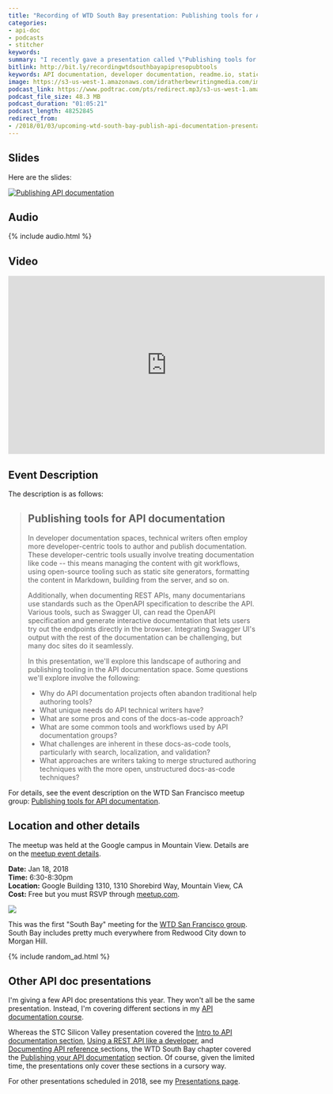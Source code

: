 ```yaml
---
title: "Recording of WTD South Bay presentation: Publishing tools for API documentation"
categories:
- api-doc
- podcasts
- stitcher
keywords:
summary: "I recently gave a presentation called \"Publishing tools for API documentation\" to the Write the Docs South Bay meetup group on January 18, 2018. You can view a recording of the presentation, browse the slides, and listen to the audio here."
bitlink: http://bit.ly/recordingwtdsouthbayapipresopubtools
keywords: API documentation, developer documentation, readme.io, static site generators, headless cms, hosting and deployment platforms
image: https://s3-us-west-1.amazonaws.com/idratherbewritingmedia.com/images/idratherbewritinglogo.png
podcast_link: https://www.podtrac.com/pts/redirect.mp3/s3-us-west-1.amazonaws.com/idratherbewritingmedia.com/podcasts/publishing-api-docs-wtdsouthbay.mp3
podcast_file_size: 48.3 MB
podcast_duration: "01:05:21"
podcast_length: 48252845
redirect_from:
- /2018/01/03/upcoming-wtd-south-bay-publish-api-documentation-presentation/
---
```


## Slides

Here are the slides:

<a href="https://idratherbewriting.com/publishing-api-docs/"><img alt="Publishing API documentation" src="https://s3-us-west-1.amazonaws.com/idratherbewritingmedia.com/images/publishing-api-docs-thumb.png" /></a>

## Audio

{% include audio.html %}

## Video

<iframe width="640" height="360" src="https://www.youtube.com/embed/__vSXJn-JQo" frameborder="0" allow="autoplay; encrypted-media" allowfullscreen></iframe>

## Event Description

The description is as follows:

> ## Publishing tools for API documentation
>
> In developer documentation spaces, technical writers often employ more developer-centric tools to author and publish documentation. These developer-centric tools usually involve treating documentation like code -- this means managing the content with git workflows, using open-source tooling such as static site generators, formatting the content in Markdown, building from the server, and so on.
>
> Additionally, when documenting REST APIs, many documentarians use standards such as the OpenAPI specification to describe the API. Various tools, such as Swagger UI, can read the OpenAPI specification and generate interactive documentation that lets users try out the endpoints directly in the browser. Integrating Swagger UI's output with the rest of the documentation can be challenging, but many doc sites do it seamlessly.
>
> In this presentation, we'll explore this landscape of authoring and publishing tooling in the API documentation space. Some questions we'll explore involve the following:
>
> * Why do API documentation projects often abandon traditional help authoring tools?
> * What unique needs do API technical writers have?
> * What are some pros and cons of the docs-as-code approach?
> * What are some common tools and workflows used by API documentation groups?
> * What challenges are inherent in these docs-as-code tools, particularly with search, localization, and validation?
> * What approaches are writers taking to merge structured authoring techniques with the more open, unstructured docs-as-code techniques?

For details, see the event description on the WTD San Francisco meetup group: [Publishing tools for API documentation](https://www.meetup.com/Write-the-Docs-SF/events/246427319/).

## Location and other details

The meetup was held at the Google campus in Mountain View. Details are on the [meetup event details](https://www.meetup.com/Write-the-Docs-SF/events/246427319/).

**Date:** Jan 18, 2018<br/>
**Time:** 6:30-8:30pm<br/>
**Location:** Google Building 1310, 1310 Shorebird Way, Mountain View, CA<br/>
**Cost:** Free but you must RSVP through [meetup.com](https://www.meetup.com/Write-the-Docs-SF/events/246427319/).

<a href="https://www.meetup.com/Write-the-Docs-SF/events/246427319/"><img src="https://s3-us-west-1.amazonaws.com/idratherbewritingmedia.com/images/wtdsouthbaypubapipres.png" /></a>

This was the first "South Bay" meeting for the [WTD San Francisco group](https://www.meetup.com/Write-the-Docs-SF). South Bay includes pretty much everywhere from Redwood City down to Morgan Hill.

{% include random_ad.html %}

## Other API doc presentations

I'm giving a few API doc presentations this year. They won't all be the same presentation. Instead, I'm covering different sections in my [API documentation course](https://idratherbewriting.com/learnapidoc/).

Whereas the STC Silicon Valley presentation covered the [Intro to API documentation section](https://idratherbewriting.com/learnapidoc/docapis_introtoapis.html), [Using a REST API like a developer](https://idratherbewriting.com/learnapidoc/likeadeveloper.html), and [Documenting API reference ](https://idratherbewriting.com/learnapidoc/docendpoints.html) sections, the WTD South Bay chapter covered the [Publishing your API documentation](https://idratherbewriting.com/learnapidoc/publishingapis.html) section. Of course, given the limited time, the presentations only cover these sections in a cursory way.

For other presentations scheduled in 2018, see my [Presentations page](https://idratherbewriting.com/presentations/).
